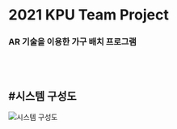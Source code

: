 # 2021 KPU Team Project
### AR 기술을 이용한 가구 배치 프로그램
<br><br>

## #시스템 구성도
![시스템 구성도](https://user-images.githubusercontent.com/86781939/201482210-351a5591-4e2b-423a-9f5d-520df326df36.PNG)
